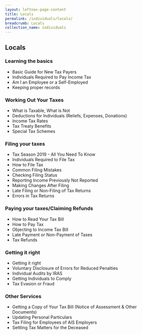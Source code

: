 ```yaml
---
layout: leftnav-page-content
title: Locals
permalink: /individuals/locals/
breadcrumb: Locals
collection_name: individuals
---
```


## Locals

### Learning the basics
* Basic Guide for New Tax Payers
* Individuals Required to Pay Income Tax
* Am I an Employee or a Self-Employed
* Keeping proper records

### Working Out Your Taxes
* What is Taxable, What is Not
* Deductions for Individuals (Reliefs, Expenses, Donations)
* Income Tax Rates
* Tax Treaty Benefits
* Special Tax Schemes
     
### Filing your taxes
* Tax Season 2019 - All You Need To Know
* Individuals Required to File Tax
* How to File Tax
* Common Filing Mistakes
* Checking Filing Status
* Reporting Income Previously Not Reported
* Making Changes After Filing
* Late Filing or Non-Filing of Tax Returns
* Errors in Tax Returns

### Paying your taxes/Claiming Refunds
* How to Read Your Tax Bill
* How to Pay Tax
* Objecting to Income Tax Bill
* Late Payment or Non-Payment of Taxes
* Tax Refunds

### Getting it right
* Getting it right
* Voluntary Disclosure of Errors for Reduced Penalties
* Individual Audits by IRAS
* Getting Individuals to Comply
* Tax Evasion or Fraud

### Other Services
* Getting a Copy of Your Tax Bill (Notice of Assessment & Other Documents)
* Updating Personal Particulars
* Tax Filing for Employees of AIS Employers
* Settling Tax Matters for the Deceased
     
